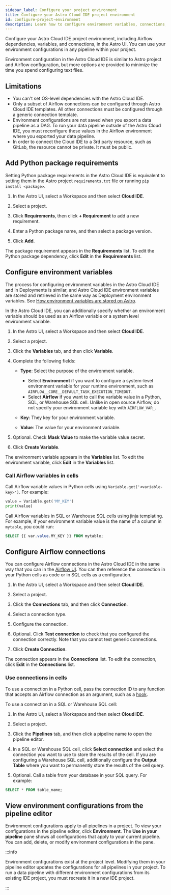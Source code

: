 ```yaml
---
sidebar_label: Configure your project environment
title: Configure your Astro Cloud IDE project environment
id: configure-project-environment
description: Learn how to configure environment variables, connections, and dependencies for use in your Astro cloud IDE pipelines.
---
```


Configure your Astro Cloud IDE project environment, including Airflow dependencies, variables, and connections, in the Astro UI. You can use your environment configurations in any pipeline within your project.

Environment configuration in the Astro Cloud IDE is similar to Astro project and Airflow configuration, but more options are provided to minimize the time you spend configuring text files.

## Limitations

- You can't set OS-level dependencies with the Astro Cloud IDE.
- Only a subset of Airflow connections can be configured through Astro Cloud IDE templates. All other connections must be configured through a generic connection template.
- Environment configurations are not saved when you export a data pipeline as a DAG. To run your data pipeline outside of the Astro Cloud IDE, you must reconfigure these values in the Airflow environment where you exported your data pipeline.
- In order to connect the Cloud IDE to a 3rd party resource, such as GitLab, the resource cannot be private. It must be public.

## Add Python package requirements

Setting Python package requirements in the Astro Cloud IDE is equivalent to setting them in the Astro project `requirements.txt` file or running `pip install <package>`.

1. In the Astro UI, select a Workspace and then select **Cloud IDE**.

2. Select a project.

3. Click **Requirements**, then click **+ Requirement** to add a new requirement.

4. Enter a Python package name, and then select a package version.

5. Click **Add**.

The package requirement appears in the **Requirements** list. To edit the Python package dependency, click **Edit** in the **Requirements** list.

## Configure environment variables

The process for configuring environment variables in the Astro Cloud IDE and in Deployments is similar, and Astro Cloud IDE environment variables are stored and retrieved in the same way as Deployment environment variables. See [How environment variables are stored on Astro](environment-variables.md#how-environment-variables-are-stored-in-the-astro-ui).

In the Astro Cloud IDE, you can additionally specify whether an environment variable should be used as an Airflow variable or a system level environment variable.

1. In the Astro UI, select a Workspace and then select **Cloud IDE**.

2. Select a project.

3. Click the **Variables** tab, and then click **Variable**.

4. Complete the following fields:

    - **Type**: Select the purpose of the environment variable.

        - Select **Environment** if you want to configure a system-level environment variable for your runtime environment, such as `AIRFLOW__CORE__DEFAULT_TASK_EXECUTION_TIMEOUT`.
        - Select **Airflow** if you want to call the variable value in a Python, SQL, or Warehouse SQL cell. Unlike in open source Airflow, do not specify your environment variable key with `AIRFLOW_VAR_`.

    - **Key**: They key for your environment variable.
    - **Value**: The value for your environment variable.

5. Optional. Check **Mask Value** to make the variable value secret.

6. Click **Create Variable**.

The environment variable appears in the **Variables** list. To edit the environment variable, click **Edit** in the **Variables** list.

### Call Airflow variables in cells

Call Airflow variable values in Python cells using `Variable.get('<variable-key>')`. For example:

```python
value = Variable.get('MY_KEY')
print(value)
```

Call Airflow variables in SQL or Warehouse SQL cells using jinja templating. For example, if your environment variable value is the name of a column in `mytable`, you could run:

```sql
SELECT {{ var.value.MY_KEY }} FROM mytable;
```

## Configure Airflow connections

You can configure Airflow connections in the Astro Cloud IDE in the same way that you can in the [Airflow UI](https://docs.astronomer.io/learn/connections). You can then reference the connection in your Python cells as code or in SQL cells as a configuration.

1. In the Astro UI, select a Workspace and then select **Cloud IDE**.

2. Select a project.

3. Click the **Connections** tab, and then click **Connection**.

4. Select a connection type.

5. Configure the connection.

6. Optional. Click **Test connection** to check that you configured the connection correctly. Note that you cannot test generic connections.

7. Click **Create Connection**.

The connection appears in the **Connections** list. To edit the connection, click **Edit** in the **Connections** list.

### Use connections in cells

To use a connection in a Python cell, pass the connection ID to any function that accepts an Airflow connection as an argument, such as a [hook](https://docs.astronomer.io/learn/what-is-a-hook).

To use a connection in a SQL or Warehouse SQL cell:

1. In the Astro UI, select a Workspace and then select **Cloud IDE**.

2. Select a project.

3. Click the **Pipelines** tab, and then click a pipeline name to open the pipeline editor.

4. In a SQL or Warehouse SQL cell, click **Select connection** and select the connection you want to use to store the results of the cell. If you are configuring a Warehouse SQL cell, additionally configure the **Output Table** where you want to permanently store the results of the cell query.

5. Optional. Call a table from your database in your SQL query. For example:

```sql
SELECT * FROM table_name;
```

## View environment configurations from the pipeline editor

Environment configurations apply to all pipelines in a project. To view your configurations in the pipeline editor, click **Environment**. The **Use in your pipeline** pane shows all configurations that apply to your current pipeline. You can add, delete, or modify environment configurations in the pane.

:::info

Environment configurations exist at the project level. Modifying them in your pipeline editor updates the configurations for all pipelines in your project. To run a data pipeline with different environment configurations from its existing IDE project, you must recreate it in a new IDE project.

:::
